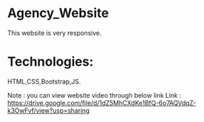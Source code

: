 # Agency_Website
This website is very responsive.

# Technologies:
HTML,CSS,Bootstrap,JS.

Note : you can view website video through below link 
Link : https://drive.google.com/file/d/1dZ5MhCXdKe1BfQ-6o7AQVdqZ-k3OwFvf/view?usp=sharing
